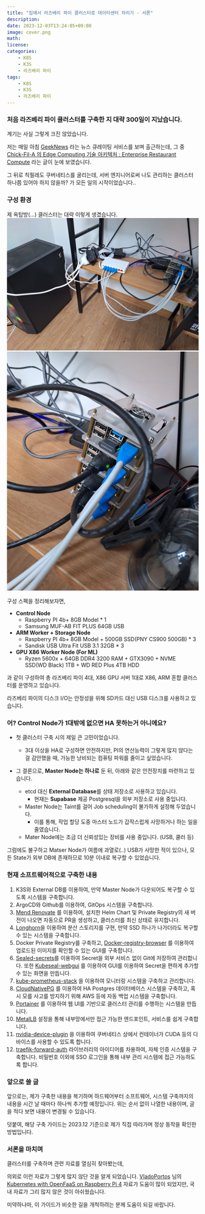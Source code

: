 ```yaml
---
title: "집에서 라즈베리 파이 클러스터로 데이터센터 차리기 - 서론"
description: 
date: 2023-12-03T13:24:05+09:00
image: cover.png
math: 
license: 
categories:
    - K8S
    - K3S
    - 라즈베리 파이
tags:
    - K8S
    - K3S
    - 라즈베리 파이
---
```


### 처음 라즈베리 파이 클러스터를 구축한 지 대략 300일이 지났습니다.

계기는 사실 그렇게 크진 않았습니다.

저는 매일 아침 [GeekNews](https://news.hada.io/) 라는 뉴스 큐레이팅 서비스를 보며 출근하는데, 그 중 [Chick-Fil-A 의 Edge Computing 기술 아키텍처 : Enterprise Restaurant Compute](https://news.hada.io/topic?id=8306) 라는 글이 눈에 보였습니다.

그 뒤로 칙필레도 쿠버네티스를 굴리는데, 서버 엔지니어로써 나도 관리하는 클러스터 하나쯤 있어야 하지 않을까? 가 모든 일의 시작이었습니다..

### 구성 환경

제 옥탑방(...) 클러스터는 대략 이렇게 생겼습니다.
![Alt text](image.png)
![Alt text](image-1.png)

구성 스펙을 정리해보자면,

- **Control Node**
  - Raspberry PI 4b+ 8GB Model * 1
  - Samsung MUF-AB FIT PLUS 64GB USB
- **ARM Worker + Storage Node**
  - Raspberry PI 4b+ 8GB Model + 500GB SSD(PNY CS900 500GB) * 3
  - Sandisk USB Ultra Fit USB 3.1 32GB * 3
- **GPU X86 Worker Node (For ML)**
  - Ryzen 5600x + 64GB DDR4 3200 RAM + GTX3090 + NVME SSD(WD Black) 1TB + WD RED Plus 4TB HDD

과 같이 구성하여 총 라즈베리 파이 4대, X86 GPU 서버 1대로 X86, ARM 혼합 클러스터를 운영하고 있습니다.

라즈베리 파이의 디스크 I/O는 안정성을 위해 SD카드 대신 USB 디스크를 사용하고 있습니다.

### 어? Control Node가 1대밖에 없으면 HA 못하는거 아니에요?

- 첫 클러스터 구축 시의 제일 큰 고민이었습니다.
  - 3대 이상을 HA로 구성하면 안전하지만, PI의 연산능력이 그렇게 많지 않다는 걸 감안했을 때, 가능한 낭비되는 컴퓨팅 파워를 줄이고 싶었습니다.

- 그 결론으로, **Master Node는 하나로** 둔 뒤, 아래와 같은 안전장치를 마련하고 있습니다.
  - etcd 대신 **External Database**를 상태 저장소로 사용하고 있습니다.
    - 현재는 **Supabase** 제공 Postgresql을 외부 저장소로 사용 중입니다.
  - Master Node는 Taint를 걸어 Job scheduling이 불가하게 설정해 두었습니다.
    - 이를 통해, 작업 할당 도중 마스터 노드가 갑작스럽게 사망하거나 하는 일을 줄였습니다.
  - Mater Node에는 조금 더 신뢰성있는 장비를 사용 중입니다. (USB, 쿨러 등)

그럼에도 불구하고 Matser Node가 여름에 과열로(..) USB가 사망한 적이 있으나, 모든 State가 외부 DB에 존재하므로 10분 이내로 복구할 수 있었습니다.

### 현재 소프트웨어적으로 구축한 내용

1. K3S와 External DB를 이용하여, 만약 Master Node가 다운되어도 복구할 수 있도록 시스템을 구축합니다.
2. ArgoCD와 Github를 이용하여, GitOps 시스템을 구축합니다.
3. [Mend Renovate](https://www.mend.io/renovate/) 를 이용하여, 설치한 Helm Chart 및 Private Registry의 새 버전이 나오면 자동으로 PR을 생성하고, 클러스터를 최신 상태로 유지합니다.
4. [Longhorn](https://github.com/longhorn/longhorn)을 이용하여 분산 스토리지를 구현, 만약 SSD 하나가 나가더라도 복구할 수 있는 시스템을 구축합니다.
5. Docker Private Registry를 구축하고, [Docker-registry-browser](https://github.com/klausmeyer/docker-registry-browser) 를 이용하여 업로드된 이미지를 확인할 수 있는 GUI를 구축합니다.
6. [Sealed-secrets](https://github.com/bitnami-labs/sealed-secrets)를 이용하여 Secret을 외부 서비스 없이 Git에 저장하여 관리합니다. 또한 [Kubeseal-webgui](https://github.com/Jaydee94/kubeseal-webgui) 를 이용하여 GUI를 이용하여 Secret을 편하게 추가할 수 있는 화면을 만듭니다.
7. [kube-prometheus-stack](https://github.com/prometheus-community/helm-charts/tree/main/charts/kube-prometheus-stack) 을 이용하여 모니터링 시스템을 구축하고 관리합니다.
8. [CloudNativePG](https://cloudnative-pg.io/) 를 이용하여 HA Postgres 데이터베이스 시스템을 구축하고, 혹시 모를 사고를 방지하기 위해 AWS 등에 자동 백업 시스템을 구축합니다.
9. [Portainer](https://www.portainer.io/) 를 이용하여 웹 UI를 기반으로 클러스터 관리를 수행하는 시스템을 만듭니다.
10. [MetalLB](https://metallb.universe.tf/) 설정을 통해 내부망에서만 접근 가능한 엔드포인트, 서비스를 쉽게 구축합니다.
11. [nvidia-device-plugin](https://github.com/NVIDIA/k8s-device-plugin) 을 이용하여 쿠버네티스 상에서 컨테이너가 CUDA 등의 디바이스를 사용할 수 있도록 합니다.
12. [traefik-forward-auth](https://github.com/thomseddon/traefik-forward-auth) 라이브러리의 아이디어를 차용하여, 자체 인증 시스템을 구축합니다. 비밀번호 이외에 SSO 로그인을 통해 내부 관리 시스템에 접근 가능하도록 합니다.

### 앞으로 쓸 글

앞으로는, 제가 구축한 내용을 복기하며 하드웨어부터 소프트웨어, 시스템 구축까지의 내용을 시간 날 때마다 하나씩 추가할 예정입니다.
위는 순서 없이 나열한 내용이며, 글을 적다 보면 내용이 변경될 수 있습니다.

덧붙여, 해당 구축 가이드는 2023.12 기준으로 제가 직접 따라가며 정상 동작을 확인한 방법입니다.

### 서론을 마치며

클러스터를 구축하며 관련 자료를 열심히 찾아봤는데, 

의외로 이런 자료가 그렇게 많지 않단 것을 알게 되었습니다.
[VladoPortos](https://github.com/VladoPortos) 님의 [Kubernetes with OpenFaaS on Raspberry Pi 4](https://rpi4cluster.com/) 자료가 도움이 많이 되었지만, 국내 자료가 그리 많지 않은 것이 아쉬웠습니다.


미약하나마, 이 가이드가 비슷한 길을 개척하려는 분께 도움이 되길 바랍니다.
